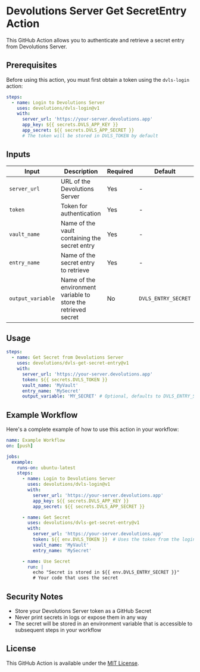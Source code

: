 # Devolutions Server Get SecretEntry Action

This GitHub Action allows you to authenticate and retrieve a secret entry from Devolutions Server.

## Prerequisites

Before using this action, you must first obtain a token using the `dvls-login` action:

```yaml
steps:
  - name: Login to Devolutions Server
    uses: devolutions/dvls-login@v1
    with:
      server_url: 'https://your-server.devolutions.app'
      app_key: ${{ secrets.DVLS_APP_KEY }}
      app_secret: ${{ secrets.DVLS_APP_SECRET }}
      # The token will be stored in DVLS_TOKEN by default
```

## Inputs

| Input | Description | Required | Default |
|-------|-------------|----------|---------|
| `server_url` | URL of the Devolutions Server | Yes | - |
| `token` | Token for authentication | Yes | - |
| `vault_name` | Name of the vault containing the secret entry | Yes | - |
| `entry_name` | Name of the secret entry to retrieve | Yes | - |
| `output_variable` | Name of the environment variable to store the retrieved secret | No | `DVLS_ENTRY_SECRET` |

## Usage

```yaml
steps:
  - name: Get Secret from Devolutions Server
    uses: devolutions/dvls-get-secret-entry@v1
    with:
      server_url: 'https://your-server.devolutions.app'
      token: ${{ secrets.DVLS_TOKEN }}
      vault_name: 'MyVault'
      entry_name: 'MySecret'
      output_variable: 'MY_SECRET' # Optional, defaults to DVLS_ENTRY_SECRET
```

## Example Workflow

Here's a complete example of how to use this action in your workflow:

```yaml
name: Example Workflow
on: [push]

jobs:
  example:
    runs-on: ubuntu-latest
    steps:
      - name: Login to Devolutions Server
        uses: devolutions/dvls-login@v1
        with:
          server_url: 'https://your-server.devolutions.app'
          app_key: ${{ secrets.DVLS_APP_KEY }}
          app_secret: ${{ secrets.DVLS_APP_SECRET }}

      - name: Get Secret
        uses: devolutions/dvls-get-secret-entry@v1
        with:
          server_url: 'https://your-server.devolutions.app'
          token: ${{ env.DVLS_TOKEN }}  # Uses the token from the login step
          vault_name: 'MyVault'
          entry_name: 'MySecret'

      - name: Use Secret
        run: |
          echo "Secret is stored in ${{ env.DVLS_ENTRY_SECRET }}"
          # Your code that uses the secret
```

## Security Notes

- Store your Devolutions Server token as a GitHub Secret
- Never print secrets in logs or expose them in any way
- The secret will be stored in an environment variable that is accessible to subsequent steps in your workflow

## License

This GitHub Action is available under the [MIT License](LICENSE).
